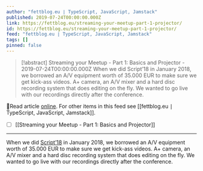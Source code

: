 ```yaml
---
author: "fettblog․eu ∣ TypeScript, JavaScript, Jamstack"
published: 2019-07-24T00:00:00.000Z
link: https://fettblog.eu/streaming-your-meetup-part-1-projector/
id: https://fettblog.eu/streaming-your-meetup-part-1-projector/
feed: "fettblog․eu ∣ TypeScript, JavaScript, Jamstack"
tags: []
pinned: false
---
```

> [!abstract] Streaming your Meetup - Part 1: Basics and Projector - 2019-07-24T00:00:00.000Z
> When we did Script’18 in January 2018, we borrowed an A/V equipment worth of 35.000 EUR to make sure we get kick-ass videos. A+ camera, an A/V mixer and a hard disc recording system that does editing on the fly. We wanted to go live with our recordings directly after the conference.

🔗Read article [online](https://fettblog.eu/streaming-your-meetup-part-1-projector/). For other items in this feed see [[fettblog․eu ∣ TypeScript, JavaScript, Jamstack]].

- [ ] [[Streaming your Meetup - Part 1꞉ Basics and Projector]]
- - -
When we did [Script’18](https://scriptconf.org/2018) in January 2018, we borrowed an A/V equipment worth of 35.000 EUR to make sure we get kick-ass videos. A+ camera, an A/V mixer and a hard disc recording system that does editing on the fly. We wanted to go live with our recordings directly after the conference.
